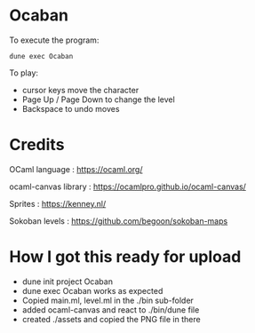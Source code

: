 # Ocaban

To execute the program:  

```
dune exec Ocaban
```

To play:

* cursor keys move the character
* Page Up / Page Down to change the level
* Backspace to undo moves

# Credits

OCaml language : https://ocaml.org/

ocaml-canvas library : https://ocamlpro.github.io/ocaml-canvas/

Sprites : https://kenney.nl/  

Sokoban levels : https://github.com/begoon/sokoban-maps  

# How I got this ready for upload

* dune init project Ocaban
* dune exec Ocaban works as expected
* Copied main.ml, level.ml in the ./bin sub-folder
* added ocaml-canvas and react to ./bin/dune file
* created ./assets and copied the PNG file in there
